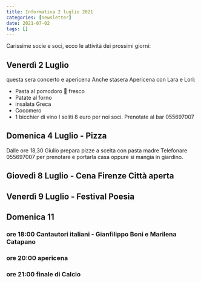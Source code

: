 ```yaml
---
title: Informativa 2 luglio 2021
categories: [newsletter]
date: 2021-07-02
tags: []
---
```


Carissime socie e soci, ecco le attività dei prossimi giorni:

## Venerdì 2 Luglio
questa sera concerto e apericena
Anche stasera Apericena con Lara e Lori:
- Pasta al pomodoro 🍅 fresco
- Patate al forno
- insalata Greca
- Cocomero
- 1 bicchier di vino
I soliti 8 euro per noi soci. 
Prenotate al bar 055697007

## Domenica 4 Luglio - Pizza
Dalle ore 18,30 Giulio prepara pizze a scelta con pasta madre
Telefonare 055697007 per prenotare e portarla casa oppure si mangia in giardino.

## Giovedì 8 Luglio -  Cena Firenze Città aperta

## Venerdì  9 Luglio - Festival Poesia

## Domenica 11
### ore 18:00 Cantautori italiani - Gianfilippo Boni e Marilena Catapano
### ore 20:00 apericena
### ore 21:00 finale di Calcio
